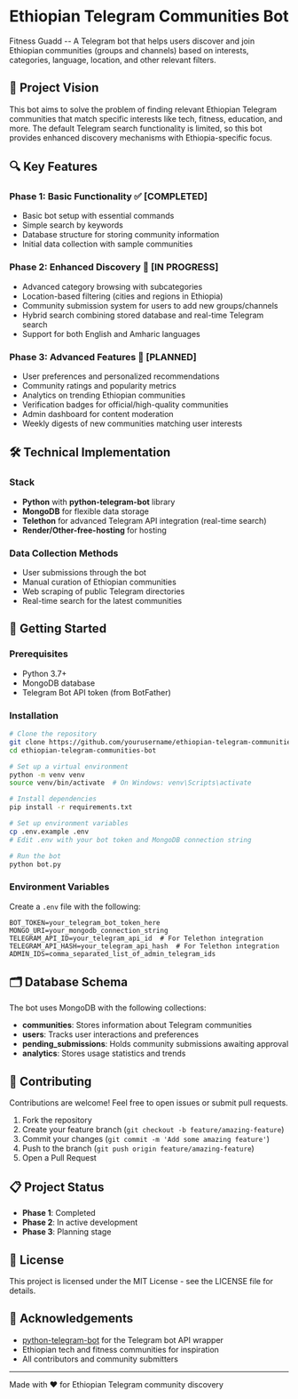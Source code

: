 # Ethiopian Telegram Communities Bot

Fitness Guadd -- A Telegram bot that helps users discover and join Ethiopian communities (groups and channels) based on interests, categories, language, location, and other relevant filters.

## 🌟 Project Vision

This bot aims to solve the problem of finding relevant Ethiopian Telegram communities that match specific interests like tech, fitness, education, and more. The default Telegram search functionality is limited, so this bot provides enhanced discovery mechanisms with Ethiopia-specific focus.

## 🔍 Key Features

### Phase 1: Basic Functionality ✅ [COMPLETED]
- Basic bot setup with essential commands
- Simple search by keywords
- Database structure for storing community information
- Initial data collection with sample communities

### Phase 2: Enhanced Discovery 🚧 [IN PROGRESS]
- Advanced category browsing with subcategories
- Location-based filtering (cities and regions in Ethiopia)
- Community submission system for users to add new groups/channels
- Hybrid search combining stored database and real-time Telegram search
- Support for both English and Amharic languages

### Phase 3: Advanced Features 📝 [PLANNED]
- User preferences and personalized recommendations
- Community ratings and popularity metrics
- Analytics on trending Ethiopian communities
- Verification badges for official/high-quality communities
- Admin dashboard for content moderation
- Weekly digests of new communities matching user interests

## 🛠️ Technical Implementation

### Stack
- **Python** with **python-telegram-bot** library
- **MongoDB** for flexible data storage
- **Telethon** for advanced Telegram API integration (real-time search)
- **Render/Other-free-hosting** for hosting

### Data Collection Methods
- User submissions through the bot
- Manual curation of Ethiopian communities
- Web scraping of public Telegram directories
- Real-time search for the latest communities

## 🚀 Getting Started

### Prerequisites
- Python 3.7+
- MongoDB database
- Telegram Bot API token (from BotFather)

### Installation

```bash
# Clone the repository
git clone https://github.com/yourusername/ethiopian-telegram-communities-bot.git
cd ethiopian-telegram-communities-bot

# Set up a virtual environment
python -m venv venv
source venv/bin/activate  # On Windows: venv\Scripts\activate

# Install dependencies
pip install -r requirements.txt

# Set up environment variables
cp .env.example .env
# Edit .env with your bot token and MongoDB connection string

# Run the bot
python bot.py
```

### Environment Variables
Create a `.env` file with the following:

```
BOT_TOKEN=your_telegram_bot_token_here
MONGO_URI=your_mongodb_connection_string
TELEGRAM_API_ID=your_telegram_api_id  # For Telethon integration
TELEGRAM_API_HASH=your_telegram_api_hash  # For Telethon integration
ADMIN_IDS=comma_separated_list_of_admin_telegram_ids
```

## 🗂️ Database Schema

The bot uses MongoDB with the following collections:

- **communities**: Stores information about Telegram communities
- **users**: Tracks user interactions and preferences
- **pending_submissions**: Holds community submissions awaiting approval
- **analytics**: Stores usage statistics and trends

## 🤝 Contributing

Contributions are welcome! Feel free to open issues or submit pull requests.

1. Fork the repository
2. Create your feature branch (`git checkout -b feature/amazing-feature`)
3. Commit your changes (`git commit -m 'Add some amazing feature'`)
4. Push to the branch (`git push origin feature/amazing-feature`)
5. Open a Pull Request

## 📋 Project Status

- **Phase 1**: Completed
- **Phase 2**: In active development
- **Phase 3**: Planning stage

## 📝 License

This project is licensed under the MIT License - see the LICENSE file for details.

## 🙏 Acknowledgements

- [python-telegram-bot](https://github.com/python-telegram-bot/python-telegram-bot) for the Telegram bot API wrapper
- Ethiopian tech and fitness communities for inspiration
- All contributors and community submitters

---

Made with ❤️ for Ethiopian Telegram community discovery
